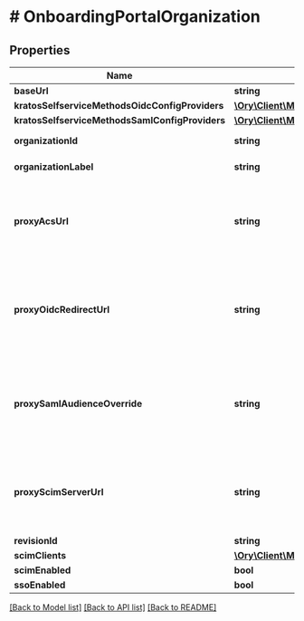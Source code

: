 # # OnboardingPortalOrganization

## Properties

Name | Type | Description | Notes
------------ | ------------- | ------------- | -------------
**baseUrl** | **string** |  |
**kratosSelfserviceMethodsOidcConfigProviders** | [**\Ory\Client\Model\NormalizedProjectRevisionThirdPartyProvider[]**](NormalizedProjectRevisionThirdPartyProvider.md) |  |
**kratosSelfserviceMethodsSamlConfigProviders** | [**\Ory\Client\Model\NormalizedProjectRevisionSAMLProvider[]**](NormalizedProjectRevisionSAMLProvider.md) |  |
**organizationId** | **string** | Organization ID | [optional]
**organizationLabel** | **string** | Organization Label | [optional]
**proxyAcsUrl** | **string** | Proxy ACS URL if overriding with a customer-controlled URL | [optional]
**proxyOidcRedirectUrl** | **string** | Proxy OIDC Redirect URL if overriding with a customer-controlled URL | [optional]
**proxySamlAudienceOverride** | **string** | SAML Audience Override if overriding with a customer-controlled one | [optional]
**proxyScimServerUrl** | **string** | Proxy SCIM Server URL if overriding with a customer-controlled URL | [optional]
**revisionId** | **string** |  |
**scimClients** | [**\Ory\Client\Model\NormalizedProjectRevisionScimClient[]**](NormalizedProjectRevisionScimClient.md) |  |
**scimEnabled** | **bool** |  |
**ssoEnabled** | **bool** |  |

[[Back to Model list]](../../README.md#models) [[Back to API list]](../../README.md#endpoints) [[Back to README]](../../README.md)
